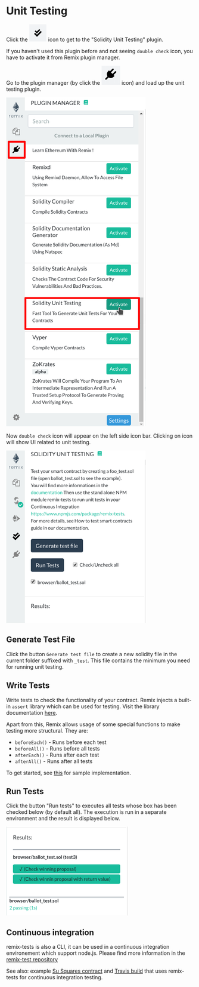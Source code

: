 Unit Testing
============

Click the
![double check](images/a-user-testing-icon.png)
 icon to get to the "Solidity Unit Testing" plugin. 
 
 If you haven't used this plugin before and not seeing `double check` icon, you have to activate it from Remix plugin manager.
 
Go to the plugin manager (by click the ![plug](images/a-plug.png) icon) and load up the unit testing plugin.

![](images/a-unit-testing-from-pm.png)

Now `double check` icon will appear on the left side icon bar. Clicking on icon will show UI related to unit testing.

![](images/a-unit-testing-feature.png)

Generate Test File
------------------
Click the button `Generate test file` to create a new solidity file in the current folder suffixed with `_test`. This file contains the minimum you need for running unit testing.

Write Tests
-----------
Write tests to check the functionality of your contract. Remix injects a built-in `assert` library which can be used for testing. Visit the library documentation [here](./assert_library).

Apart from this, Remix allows usage of some special functions to make testing more structural. They are:

* `beforeEach()` - Runs before each test
* `beforeAll()` - Runs before all tests
* `afterEach()` - Runs after each test
* `afterAll()` - Runs after all tests

To get started, see [this](https://github.com/ethereum/remix/blob/master/remix-tests/tests/examples_4/SafeMath_test.sol) for sample implementation.

Run Tests
------------------

Click the button "Run tests" to executes all tests whose box has been checked below (by default all). The execution is run in a separate environment and the result is displayed below.

![](images/a-unit-testing-run-result.png)

Continuous integration
----------------------

remix-tests is also a CLI, it can be used in a continuous integration environement which support node.js.
Please find more information in the [remix-test repository](https://github.com/ethereum/remix/tree/master/remix-tests)

See also: example [Su Squares contract](https://github.com/su-squares/ethereum-contract/tree/e542f37d4f8f6c7b07d90a6554424268384a4186) and [Travis build](https://travis-ci.org/su-squares/ethereum-contract/builds/446186067) that uses remix-tests for continuous integration testing.
